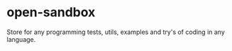 # open-sandbox
Store for any programming tests, utils, examples and try's of coding in any language. 
